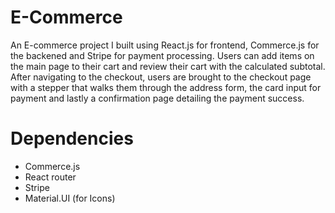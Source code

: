 # E-Commerce

An E-commerce project I built using React.js for frontend, Commerce.js for the backened and Stripe for payment processing. Users can add items on the main page to their cart and review their cart with the calculated subtotal. After navigating to the checkout, users are brought to the checkout page with a stepper that walks them through the address form, the card input for payment and lastly a confirmation page detailing the payment success.

# Dependencies

- Commerce.js
- React router
- Stripe
- Material.UI (for Icons)
